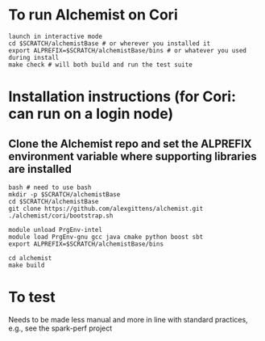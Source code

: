 # To run Alchemist on Cori
```
launch in interactive mode
cd $SCRATCH/alchemistBase # or wherever you installed it
export ALPREFIX=$SCRATCH/alchemistBase/bins # or whatever you used during install
make check # will both build and run the test suite
```

# Installation instructions (for Cori: can run on a login node)

## Clone the Alchemist repo and set the ALPREFIX environment variable where supporting libraries are installed
```
bash # need to use bash
mkdir -p $SCRATCH/alchemistBase
cd $SCRATCH/alchemistBase
git clone https://github.com/alexgittens/alchemist.git
./alchemist/cori/bootstrap.sh

module unload PrgEnv-intel
module load PrgEnv-gnu gcc java cmake python boost sbt
export ALPREFIX=$SCRATCH/alchemistBase/bins

cd alchemist
make build
```

# To test
Needs to be made less manual and more in line with standard practices, e.g., see the spark-perf project

